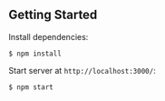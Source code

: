 ## Getting Started

Install dependencies:

```
$ npm install
```

Start server at `http://localhost:3000/`:
```
$ npm start
```
